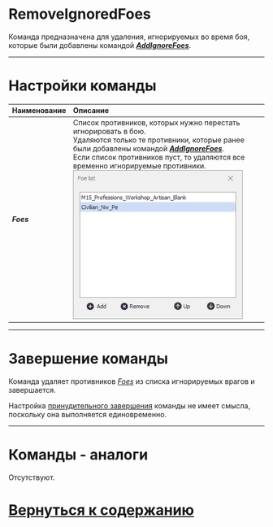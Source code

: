# **RemoveIgnoredFoes**

Команда предназначена для удаления, игнорируемых во время боя, которые были добавлены командой [***AddIgnoreFoes***](./RemoveIgnoredFoes-RU.md).

---

# **Настройки команды**

| **Наименование** | **Описание** 
|:-----------------|:-------------
|<a name ="ref-Foes">***Foes***</a> | Список противников, которых нужно перестать игнорировать в бою.<br/> Удаляются только те противники, которые ранее были добавлены командой [***AddIgnoreFoes***](./RemoveIgnoredFoes-RU.md). <br/> Если список противников пуст, то удаляются все временно игнорируемые противники.<br/> ![Список игнорируемых врагов](./img/IgnoredFoeList.PNG)

---

# **Завершение команды**

Команда удаляет противников [*Foes*](#ref-Foes) из списка игнорируемых врагов и завершается.

Настройка [принудительного завершения](./../../General/ForcedQuesterActionTermination-RU.md) команды не имеет смысла, поскольку она выполняется единовременно.

---

# **Команды - аналоги**
Отсутствуют.


# [Вернуться к содержанию](../../index.md)
